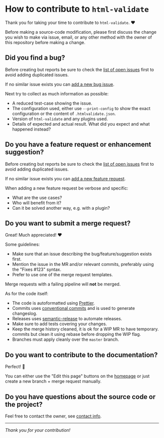 # How to contribute to `html-validate`

Thank you for taking your time to contribute to `html-validate`. :heart:

Before making a source-code modification, please first discuss the change you
wish to make via issue, email, or any other method with the owner of this
repository before making a change.

[issue-list]: https://gitlab.com/html-validate/html-validate/issues
[issue-new-bug]: https://gitlab.com/html-validate/html-validate/issues/new?issuable_template=Bug
[issue-new-feature]: https://gitlab.com/html-validate/html-validate/issues/new?issuable_template=Feature%20request

## Did you find a bug?

Before creating but reports be sure to check the [list of open
issues][issue-list] first to avoid adding duplicated issues.

If no similar issue exists you can [add a new bug issue][issue-new-bug].

Next try to collect as much information as possible:

- A reduced test-case showing the issue.
- The configuration used, either use `--print-config` to show the exact
  configuration or the content of `.htmlvalidate.json`.
- Version of `html-validate` and any plugins used.
- Details of expected and actual result. What did you expect and what happened
  instead?

## Do you have a feature request or enhancement suggestion?

Before creating but reports be sure to check the [list of open
issues][issue-list] first to avoid adding duplicated issues.

If no similar issue exists you can [add a new feature
request][issue-new-feature].

When adding a new feature request be verbose and specific:

- What are the use cases?
- Who will benefit from it?
- Can it be solved another way, e.g. with a plugin?

## Do you want to submit a merge request?

Great! Much appreciated! :heart:

Some guidelines:

- Make sure that an issue describing the bug/feature/suggestion exists first.
- Mention the issue in the MR and/or relevant commits, preferably using the
  "Fixes #123" syntax.
- Prefer to use one of the merge request templates.

Merge requests with a failing pipeline will **not** be merged.

As for the code itself:

- The code is autoformatted using [Prettier][prettier].
- Commits uses [conventional commits][conventional-commits] and is used to generate changeslog.
- Releases uses [semantic-release][semantic-release] to automate releases.
- Make sure to add tests covering your changes.
- Keep the merge history cleaned, it is ok for a WIP MR to have temporary.
  commits but clean it using rebase before dropping the WIP flag.
- Branches must apply cleanly over the `master` branch.

[prettier]: https://prettier.io/
[semantic-release]: https://semantic-release.gitbook.io/semantic-release/
[conventional-commits]: https://www.conventionalcommits.org/en/v1.0.0/

## Do you want to contribute to the documentation?

Perfect! :tada:

You can either use the "Edit this page" buttons on the
[homepage](https://html-validate.org) or just create a new branch + merge
request manually.

## Do you have questions about the source code or the project?

Feel free to contact the owner, see [contact
info](https://html-validate.org/about).

---

_Thank you for your contribution!_
